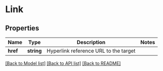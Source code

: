 # Link

## Properties
Name | Type | Description | Notes
------------ | ------------- | ------------- | -------------
**href** | **string** | Hyperlink reference URL to the target | 

[[Back to Model list]](../README.md#documentation-for-models) [[Back to API list]](../README.md#documentation-for-api-endpoints) [[Back to README]](../README.md)


